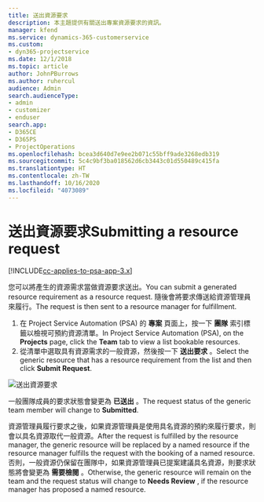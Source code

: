 ```yaml
---
title: 送出資源要求
description: 本主題提供有關送出專案資源要求的資訊。
manager: kfend
ms.service: dynamics-365-customerservice
ms.custom:
- dyn365-projectservice
ms.date: 12/1/2018
ms.topic: article
author: JohnPBurrows
ms.author: ruhercul
audience: Admin
search.audienceType:
- admin
- customizer
- enduser
search.app:
- D365CE
- D365PS
- ProjectOperations
ms.openlocfilehash: bcea3d640d7e9ee2b071c55bff9ade3268edb319
ms.sourcegitcommit: 5c4c9bf3ba018562d6cb3443c01d550489c415fa
ms.translationtype: HT
ms.contentlocale: zh-TW
ms.lasthandoff: 10/16/2020
ms.locfileid: "4073089"
---
```

# <a name="submitting-a-resource-request"></a><span data-ttu-id="05a39-103">送出資源要求</span><span class="sxs-lookup"><span data-stu-id="05a39-103">Submitting a resource request</span></span>

[!INCLUDE[cc-applies-to-psa-app-3.x](../includes/cc-applies-to-psa-app-3x.md)]

<span data-ttu-id="05a39-104">您可以將產生的資源需求當做資源要求送出。</span><span class="sxs-lookup"><span data-stu-id="05a39-104">You can submit a generated resource requirement as a resource request.</span></span> <span data-ttu-id="05a39-105">隨後會將要求傳送給資源管理員來履行。</span><span class="sxs-lookup"><span data-stu-id="05a39-105">The request is then sent to a resource manager for fulfillment.</span></span>

1. <span data-ttu-id="05a39-106">在 Project Service Automation (PSA) 的 **專案** 頁面上，按一下 **團隊** 索引標籤以檢視可預約資源清單。</span><span class="sxs-lookup"><span data-stu-id="05a39-106">In Project Service Automation (PSA), on the **Projects** page, click the **Team** tab to view a list bookable resources.</span></span> 
2. <span data-ttu-id="05a39-107">從清單中選取具有資源需求的一般資源，然後按一下 **送出要求** 。</span><span class="sxs-lookup"><span data-stu-id="05a39-107">Select the generic resource that has a resource requirement from the list and then click **Submit Request**.</span></span>

![送出資源要求](media/RM-how-to-18.png)

<span data-ttu-id="05a39-109">一般團隊成員的要求狀態會變更為 **已送出** 。</span><span class="sxs-lookup"><span data-stu-id="05a39-109">The request status of the generic team member will change to **Submitted**.</span></span>

<span data-ttu-id="05a39-110">資源管理員履行要求之後，如果資源管理員是使用具名資源的預約來履行要求，則會以具名資源取代一般資源。</span><span class="sxs-lookup"><span data-stu-id="05a39-110">After the request is fulfilled by the resource manager, the generic resource will be replaced by a named resource if the resource manager fulfills the request with the booking of a named resource.</span></span> <span data-ttu-id="05a39-111">否則，一般資源仍保留在團隊中，如果資源管理員已提案建議具名資源，則要求狀態將會變更為 **需要檢閱** 。</span><span class="sxs-lookup"><span data-stu-id="05a39-111">Otherwise, the generic resource will remain on the team and the request status will change to **Needs Review** , if the resource manager has proposed a named resource.</span></span>
